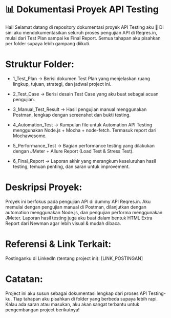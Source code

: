 # 📊 Dokumentasi Proyek API Testing
Hai! Selamat datang di repository dokumentasi proyek API Testing aku 🚀
Di sini aku mendokumentasikan seluruh proses pengujian API di Reqres.in, mulai dari Test Plan sampai ke Final Report. Semua tahapan aku pisahkan per folder supaya lebih gampang diikuti.

# Struktur Folder:
- 1_Test_Plan → Berisi dokumen Test Plan yang menjelaskan ruang lingkup, tujuan, strategi, dan jadwal project ini.

- 2_Test_Case → Berisi desain Test Case yang aku buat sebagai acuan pengujian.

- 3_Manual_Test_Result → Hasil pengujian manual menggunakan Postman, lengkap dengan screenshot dan bukti testing.

- 4_Automation_Test → Kumpulan file untuk Automation API Testing menggunakan Node.js + Mocha + node-fetch. Termasuk report dari Mochawesome.

- 5_Performance_Test → Bagian performance testing yang dilakukan dengan JMeter + Allure Report (Load Test & Stress Test).

- 6_Final_Report → Laporan akhir yang merangkum keseluruhan hasil testing, temuan penting, dan saran untuk improvement.

# Deskripsi Proyek:
Proyek ini berfokus pada pengujian API di dummy API Reqres.in. Aku memulai dengan pengujian manual di Postman, dilanjutkan dengan automation menggunakan Node.js, dan pengujian performa menggunakan JMeter. Laporan hasil testing juga aku buat dalam bentuk HTML Extra Report dari Newman agar lebih visual & mudah dibaca.

# Referensi & Link Terkait:

Postinganku di LinkedIn (tentang project ini): [LINK_POSTINGAN]



# Catatan:
Project ini aku susun sebagai dokumentasi lengkap dari proses API Testing-ku. Tiap tahapan aku pisahkan di folder yang berbeda supaya lebih rapi. Kalau ada saran atau masukan, aku akan sangat terbantu untuk pengembangan project berikutnya!